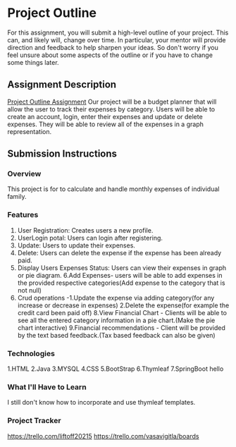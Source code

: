 # Project Outline
For this assignment, you will submit a high-level outline of your project. This can, and likely will, change over time. In particular, your mentor will provide direction and feedback to help sharpen your ideas. So don't worry if you feel unsure about some aspects of the outline or if you have to change some things later.

## Assignment Description
[Project Outline Assignment](https://education.launchcode.org/liftoff/modules/assignments/project-outline)
Our project will be a budget planner that will allow the user to track their expenses by category. Users will be able to create an account, login, enter their expenses and update or delete expenses. They will be able to review all of the expenses in a graph representation.
## Submission Instructions

### Overview
This project is for to calculate and handle monthly expenses of individual family.
### Features
1. User Registration: Creates users a new profile.
2. UserLogin potal: Users can login after registering.
3. Update: Users to update their expenses.
4. Delete: Users can delete the expense if the expense has been already paid.
5. Display Users Expenses Status: Users can view their expenses in graph or pie diagram.
   6.Add Expenses- users will be able to add expenses in the provided respective categories(Add expense to the category that is not null)
7. Crud operations -1.Update the expense via adding category(for any increase or decrease in expenses)
                   2.Delete the expense(for example the credit card been paid off)
   8.View Financial Chart - Clients will be able to see all the entered category information in a pie chart.(Make the pie chart interactive)
   9.Financial recommendations - Client will be provided by the text based feedback.(Tax based feedback can also be given)


### Technologies
1.HTML
2.Java
3.MYSQL
4.CSS
5.BootStrap
6.Thymleaf 
7.SpringBoot
hello

### What I'll Have to Learn
I still don't know how to incorporate and use thymleaf templates.
### Project Tracker
https://trello.com/liftoff20215
https://trello.com/vasavigitla/boards